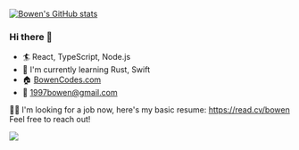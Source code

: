 [![Bowen's GitHub stats](https://github-readme-stats.vercel.app/api?username=bowen7&bg_color=30,e96443,904e95&title_color=fff&text_color=fff)](https://github.com/anuraghazra/github-readme-stats)

### Hi there 👋

- 🏄 React, TypeScript, Node.js
- 🌱 I'm currently learning Rust, Swift
- 🏠 [BowenCodes.com](https://bowencodes.com)
- 📧 1997bowen@gmail.com

👨‍💻 I'm looking for a job now, here's my basic resume: https://read.cv/bowen
Feel free to reach out!

![](https://komarev.com/ghpvc/?username=bowen7)

